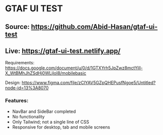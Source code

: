 # GTAF UI TEST
## Source: https://github.com/Abid-Hasan/gtaf-ui-test
## Live: https://gtaf-ui-test.netlify.app/
Requirements: https://docs.google.com/document/u/0/d/1GTXYrh5JpZwz8mctYill-X_WtBMhJhZSdHj0WLjIoI8/mobilebasic  
  
Design: https://www.figma.com/file/zClYAV5GZpQHEPusfNgoe5/Untitled?node-id=13%3A8070
### Features:
- NavBar and SideBar completed
- No functionality
- Only Tailwind; not a single line of CSS
- Responsive for desktop, tab and mobile screens